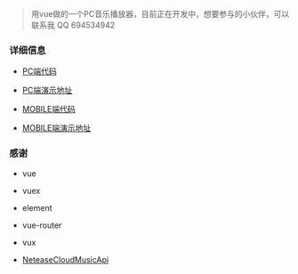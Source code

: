 
> 用vue做的一个PC音乐播放器，目前正在开发中，想要参与的小伙伴，可以联系我 QQ 694534942

### 详细信息

* <a href='https://github.com/godlikedeveloper/vue-pro'>PC端代码</a>

* <a href='http://u-to-world.com/static/index.html#/'>PC端演示地址</a>


* <a href='https://github.com/godlikedeveloper/moblie-music'>MOBILE端代码</a>

* <a href='http://u-to-world.com:8080/static/index.html#/'>MOBILE端演示地址</a>

### 感谢

* vue

* vuex

* element

* vue-router

* vux

* <a href='https://github.com/Binaryify/NeteaseCloudMusicApi'>NeteaseCloudMusicApi</a>
